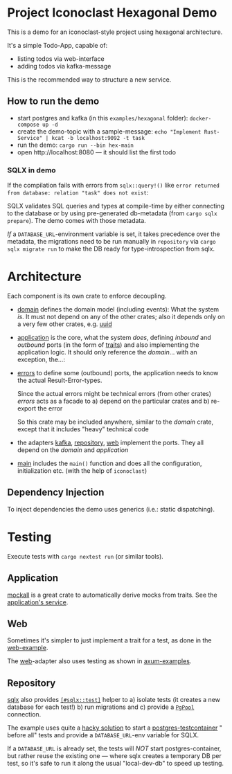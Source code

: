 # Project Iconoclast Hexagonal Demo

This is a demo for an iconoclast-style project using hexagonal architecture.

It's a simple Todo-App, capable of:

- listing todos via web-interface
- adding todos via kafka-message

This is the recommended way to structure a new service.

## How to run the demo

- start postgres and kafka (in this `examples/hexagonal` folder): `docker-compose up -d`
- create the demo-topic with a sample-message:
  `echo "Implement Rust-Service" | kcat -b localhost:9092 -t task`
- run the demo: `cargo run --bin hex-main`
- open http://localhost:8080 — it should list the first todo

### SQLX in demo

If the compilation fails with errors from `sqlx::query!()` like
`error returned from database: relation "task" does not exist`:

SQLX validates SQL queries and types at compile-time by either connecting to the database or by using pre-generated
db-metadata (from `cargo sqlx prepare`). The demo comes with those metadata.

*If* a
`DATABASE_URL`-environment variable is set, it takes precedence over the metadata, the migrations need to be run
manually in `repository` via
`cargo sqlx migrate run` to make the DB ready for type-introspection from sqlx.

# Architecture

Each component is its own crate to enforce decoupling.

- [domain](./domain) defines the domain model (including events): What the system *is*.
  It must not depend on any of the other crates; also it depends only on a very few other crates,
  e.g. [uuid](https://crates.io/crates/uuid)
- [application](./application) is the core, what the system *does*, defining *inbound* and
  *outbound* ports (in the form of [traits](https://doc.rust-lang.org/book/ch10-02-traits.html)) and also implementing
  the application logic.
  It should only reference the *domain*… with an exception, the…:
- [errors](./errors) to define some (outbound) ports, the application needs to know the actual Result-Error-types.

  Since the actual errors might be technical errors (from other crates)
  *errors* acts as a facade to a) depend on the particular crates and b) re-export the error

  So this crate may be included anywhere, similar to the
  *domain* crate, except that it includes "heavy" technical code
- the adapters [kafka](./kafka), [repository](./repository), [web](./web) implement the ports. They all depend on the
  *domain* and *application*
- [main](./main) includes the
  `main()` function and does all the configuration, initialization etc. (with the help of
  `iconoclast`)

## Dependency Injection

To inject dependencies the demo uses generics (i.e.: static dispatching).

# Testing

Execute tests with `cargo nextest run` (or similar tools).

## Application

[mockall](https://docs.rs/mockall/latest/mockall/) is a great crate to automatically derive mocks from traits. See
the [application's service](./application/src/service.rs).

## Web

Sometimes it's simpler to just implement a trait for a test, as done in the [web-example](./web/src/lib.rs).

The [web](./web)-adapter also uses testing as shown
in [axum-examples](https://github.com/tokio-rs/axum/tree/769e4066b1f4da5662641d4097cb9f53f5b4406e/examples/testing).

## Repository

[sqlx](https://github.com/launchbadge/sqlx) also provides [
`[#sqlx::test]`](https://docs.rs/sqlx/latest/sqlx/attr.test.html) helper to a) isolate tests (it creates a new database
for each test!) b) run migrations and c) provide a [
`PgPool`](https://docs.rs/sqlx/latest/sqlx/type.PgPool.html) connection.

The example uses quite a [hacky solution](https://crates.io/crates/ctor) to start
a [postgres-testcontainer](https://docs.rs/testcontainers-modules/latest/testcontainers_modules/postgres/index.html) "
before all" tests and provide a
`DATABASE_URL`-env variable for SQLX.

If a `DATABASE_URL` is already set, the tests will
*NOT* start postgres-container, but rather reuse the existing one — where sqlx creates a temporary DB per test, so it's
safe to run it along the usual "local-dev-db" to speed up testing.